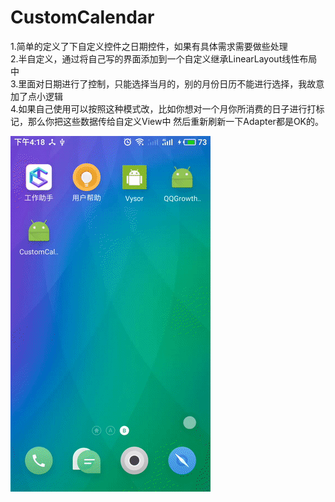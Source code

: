 # CustomCalendar
1.简单的定义了下自定义控件之日期控件，如果有具体需求需要做些处理</br>
2.半自定义，通过将自己写的界面添加到一个自定义继承LinearLayout线性布局中</br>
3.里面对日期进行了控制，只能选择当月的，别的月份日历不能进行选择，我故意加了点小逻辑</br>
4.如果自己使用可以按照这种模式改，比如你想对一个月你所消费的日子进行打标记，那么你把这些数据传给自定义View中
  然后重新刷新一下Adapter都是OK的。</br>

![image](https://github.com/RuanXiaoHui/CustomCalendar/blob/master/img/ezgif-4-57a8d9684e.gif?raw=true)
